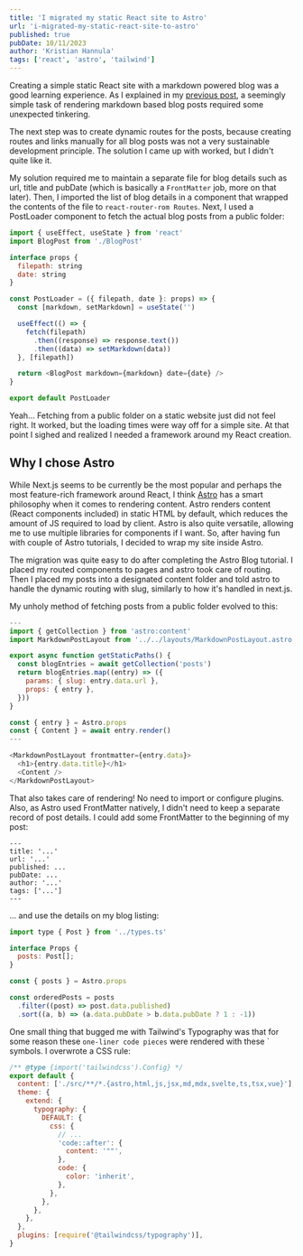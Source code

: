 ```yaml
---
title: 'I migrated my static React site to Astro'
url: 'i-migrated-my-static-react-site-to-astro'
published: true
pubDate: 10/11/2023
author: 'Kristian Hannula'
tags: ['react', 'astro', 'tailwind']
---
```


Creating a simple static React site with a markdown powered blog was a good learning experience. As I explained in my [previous post](/posts/rendering-markdown-files-with-react-typescript-vite-and-tailwind/), a seemingly simple task of rendering markdown based blog posts required some unexpected tinkering.

The next step was to create dynamic routes for the posts, because creating routes and links manually for all blog posts was not a very sustainable development principle. The solution I came up with worked, but I didn't quite like it.

My solution required me to maintain a separate file for blog details such as url, title and pubDate (which is basically a `FrontMatter` job, more on that later). Then, I imported the list of blog details in a component that wrapped the contents of the file to `react-router-rom Routes`. Next, I used a PostLoader component to fetch the actual blog posts from a public folder:

```javascript
import { useEffect, useState } from 'react'
import BlogPost from './BlogPost'

interface props {
  filepath: string
  date: string
}

const PostLoader = ({ filepath, date }: props) => {
  const [markdown, setMarkdown] = useState('')

  useEffect(() => {
    fetch(filepath)
      .then((response) => response.text())
      .then((data) => setMarkdown(data))
  }, [filepath])

  return <BlogPost markdown={markdown} date={date} />
}

export default PostLoader
```

Yeah... Fetching from a public folder on a static website just did not feel right. It worked, but the loading times were way off for a simple site. At that point I sighed and realized I needed a framework around my React creation.

## Why I chose Astro

While Next.js seems to be currently be the most popular and perhaps the most feature-rich framework around React, I think [Astro](https://astro.build/) has a smart philosophy when it comes to rendering content. Astro renders content (React components included) in static HTML by default, which reduces the amount of JS required to load by client. Astro is also quite versatile, allowing me to use multiple libraries for components if I want. So, after having fun with couple of Astro tutorials, I decided to wrap my site inside Astro.

The migration was quite easy to do after completing the Astro Blog tutorial. I placed my routed components to pages and astro took care of routing. Then I placed my posts into a designated content folder and told astro to handle the dynamic routing with slug, similarly to how it's handled in next.js.

My unholy method of fetching posts from a public folder evolved to this:

```javascript
---
import { getCollection } from 'astro:content'
import MarkdownPostLayout from '../../layouts/MarkdownPostLayout.astro'

export async function getStaticPaths() {
  const blogEntries = await getCollection('posts')
  return blogEntries.map((entry) => ({
    params: { slug: entry.data.url },
    props: { entry },
  }))
}

const { entry } = Astro.props
const { Content } = await entry.render()
---

<MarkdownPostLayout frontmatter={entry.data}>
  <h1>{entry.data.title}</h1>
  <Content />
</MarkdownPostLayout>
```

That also takes care of rendering! No need to import or configure plugins. Also, as Astro used FrontMatter natively, I didn't need to keep a separate record of post details. I could add some FrontMatter to the beginning of my post:

```
---
title: '...'
url: '...'
published: ...
pubDate: ...
author: '...'
tags: ['...']
---
```

... and use the details on my blog listing:

```javascript
import type { Post } from '../types.ts'

interface Props {
  posts: Post[];
}

const { posts } = Astro.props

const orderedPosts = posts
  .filter((post) => post.data.published)
  .sort((a, b) => (a.data.pubDate > b.data.pubDate ? 1 : -1))
```

One small thing that bugged me with Tailwind's Typography was that for some reason these `one-liner code pieces` were rendered with these ` symbols. I overwrote a CSS rule:

```javascript
/** @type {import('tailwindcss').Config} */
export default {
  content: ['./src/**/*.{astro,html,js,jsx,md,mdx,svelte,ts,tsx,vue}'],
  theme: {
    extend: {
      typography: {
        DEFAULT: {
          css: {
            // ...
            'code::after': {
              content: '""',
            },
            code: {
              color: 'inherit',
            },
          },
        },
      },
    },
  },
  plugins: [require('@tailwindcss/typography')],
}
```

